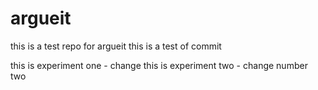 # argueit
this is a test repo for argueit
this is a test of commit

this is experiment one - change
this is experiment two - change number two